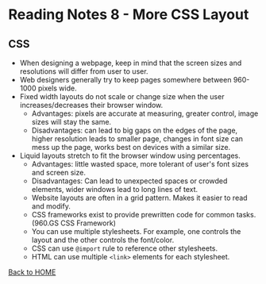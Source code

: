 # Reading Notes 8 - More CSS Layout

## CSS
- When designing a webpage, keep in mind that the screen sizes and resolutions will differ from user to user.
- Web designers generally try to keep pages somewhere between 960-1000 pixels wide.
- Fixed width layouts do not scale or change size when the user increases/decreases their browser window.
  - Advantages: pixels are accurate at measuring, greater control, image sizes will stay the same.
  - Disadvantages: can lead to big gaps on the edges of the page, higher resolution leads to smaller page, changes in font size can mess up the page, works best on devices with a similar size.
- Liquid layouts stretch to fit the browser window using percentages.
  - Advantages: little wasted space, more tolerant of user's font sizes and screen size.
  - Disadvantages: Can lead to unexpected spaces or crowded elements, wider windows lead to long lines of text.
  - Website layouts are often in a grid pattern. Makes it easier to read and modify.
  - CSS frameworks exist to provide prewritten code for common tasks. (960.GS CSS Framework)
  - You can use multiple stylesheets. For example, one controls the layout and the other controls the font/color.
  - CSS can use `@import` rule to reference other stylesheets.
  - HTML can use multiple `<link>` elements for each stylesheet.

[Back to HOME](../README.md)